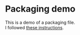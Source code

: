 # Packaging demo
This is a demo of a packaging file.  
I followed [these instructions](https://www.geeksforgeeks.org/how-to-build-a-python-package/).